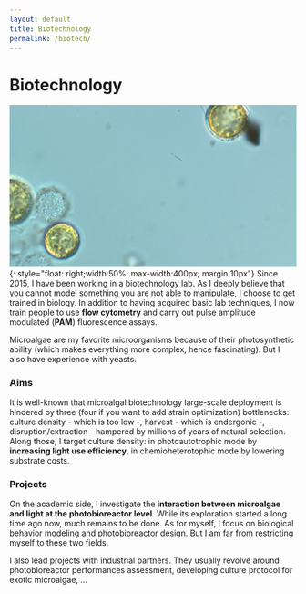 ```yaml
---
layout: default
title: Biotechnology
permalink: /biotech/
---
```

# Biotechnology

![Thoracospheara Heimii](/assets/images/background2.jpg){: style="float: right;width:50%; max-width:400px; margin:10px"}
Since 2015, I have been working in a biotechnology lab. As I deeply believe that you cannot model something
you are not able to manipulate, I choose to get trained in biology. In addition to having acquired basic lab techniques, I 
now train people to use **flow cytometry** and carry out pulse amplitude modulated (**PAM**) fluorescence assays. 

Microalgae are my favorite microorganisms because of their photosynthetic ability (which makes everything more complex, hence fascinating).
But I also have experience with yeasts. 

### Aims

It is well-known that microalgal biotechnology large-scale deployment is hindered by three 
(four if you want to add strain optimization) bottlenecks: culture density - which is too low -,
harvest - which is endergonic -, disruption/extraction - hampered by millions of years of 
natural selection. Along those, I target culture density: in photoautotrophic mode by **increasing light use efficiency**, in chemioheterotophic mode by lowering substrate costs. 

### Projects

On the academic side, I investigate the **interaction between microalgae and light at the photobioreactor level**. While its exploration started a long time ago now, much remains
to be done. As for myself, I focus on biological behavior modeling and photobioreactor design. But I am far from restricting myself to these two fields.

I also lead projects with industrial partners. They usually revolve around photobioreactor performances assessment,
developing culture protocol for exotic microalgae, ...
